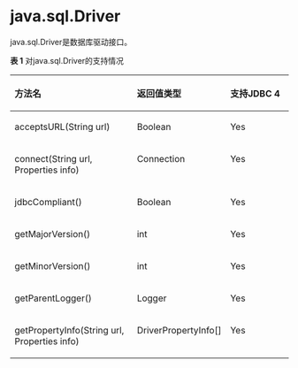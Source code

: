 # java.sql.Driver<a name="ZH-CN_TOPIC_0289900174"></a>

java.sql.Driver是数据库驱动接口。

**表 1**  对java.sql.Driver的支持情况

<a name="zh-cn_topic_0237120394_zh-cn_topic_0213179160_zh-cn_topic_0189250118_zh-cn_topic_0059778810_zh-cn_topic_0058965240_table49583188"></a>
<table><thead align="left"><tr id="zh-cn_topic_0237120394_zh-cn_topic_0213179160_zh-cn_topic_0189250118_zh-cn_topic_0059778810_zh-cn_topic_0058965240_row28782763"><th class="cellrowborder" valign="top" width="47.24%" id="mcps1.2.4.1.1"><p id="zh-cn_topic_0237120394_zh-cn_topic_0213179160_zh-cn_topic_0189250118_zh-cn_topic_0059778810_zh-cn_topic_0058965240_p54389801"><a name="zh-cn_topic_0237120394_zh-cn_topic_0213179160_zh-cn_topic_0189250118_zh-cn_topic_0059778810_zh-cn_topic_0058965240_p54389801"></a><a name="zh-cn_topic_0237120394_zh-cn_topic_0213179160_zh-cn_topic_0189250118_zh-cn_topic_0059778810_zh-cn_topic_0058965240_p54389801"></a>方法名</p>
</th>
<th class="cellrowborder" valign="top" width="27.32%" id="mcps1.2.4.1.2"><p id="zh-cn_topic_0237120394_zh-cn_topic_0213179160_zh-cn_topic_0189250118_zh-cn_topic_0059778810_zh-cn_topic_0058965240_p28574230"><a name="zh-cn_topic_0237120394_zh-cn_topic_0213179160_zh-cn_topic_0189250118_zh-cn_topic_0059778810_zh-cn_topic_0058965240_p28574230"></a><a name="zh-cn_topic_0237120394_zh-cn_topic_0213179160_zh-cn_topic_0189250118_zh-cn_topic_0059778810_zh-cn_topic_0058965240_p28574230"></a>返回值类型</p>
</th>
<th class="cellrowborder" valign="top" width="25.44%" id="mcps1.2.4.1.3"><p id="zh-cn_topic_0237120394_zh-cn_topic_0213179160_zh-cn_topic_0189250118_zh-cn_topic_0059778810_zh-cn_topic_0058965240_p61829791"><a name="zh-cn_topic_0237120394_zh-cn_topic_0213179160_zh-cn_topic_0189250118_zh-cn_topic_0059778810_zh-cn_topic_0058965240_p61829791"></a><a name="zh-cn_topic_0237120394_zh-cn_topic_0213179160_zh-cn_topic_0189250118_zh-cn_topic_0059778810_zh-cn_topic_0058965240_p61829791"></a>支持JDBC 4</p>
</th>
</tr>
</thead>
<tbody><tr id="zh-cn_topic_0237120394_zh-cn_topic_0213179160_zh-cn_topic_0189250118_zh-cn_topic_0059778810_zh-cn_topic_0058965240_row43170598"><td class="cellrowborder" valign="top" width="47.24%" headers="mcps1.2.4.1.1 "><p id="zh-cn_topic_0237120394_zh-cn_topic_0213179160_zh-cn_topic_0189250118_zh-cn_topic_0059778810_zh-cn_topic_0058965240_p22509835"><a name="zh-cn_topic_0237120394_zh-cn_topic_0213179160_zh-cn_topic_0189250118_zh-cn_topic_0059778810_zh-cn_topic_0058965240_p22509835"></a><a name="zh-cn_topic_0237120394_zh-cn_topic_0213179160_zh-cn_topic_0189250118_zh-cn_topic_0059778810_zh-cn_topic_0058965240_p22509835"></a>acceptsURL(String url)</p>
</td>
<td class="cellrowborder" valign="top" width="27.32%" headers="mcps1.2.4.1.2 "><p id="zh-cn_topic_0237120394_zh-cn_topic_0213179160_zh-cn_topic_0189250118_zh-cn_topic_0059778810_zh-cn_topic_0058965240_p35989379"><a name="zh-cn_topic_0237120394_zh-cn_topic_0213179160_zh-cn_topic_0189250118_zh-cn_topic_0059778810_zh-cn_topic_0058965240_p35989379"></a><a name="zh-cn_topic_0237120394_zh-cn_topic_0213179160_zh-cn_topic_0189250118_zh-cn_topic_0059778810_zh-cn_topic_0058965240_p35989379"></a><span id="zh-cn_topic_0237120394_zh-cn_topic_0213179160_zh-cn_topic_0189250118_text1836115373211"><a name="zh-cn_topic_0237120394_zh-cn_topic_0213179160_zh-cn_topic_0189250118_text1836115373211"></a><a name="zh-cn_topic_0237120394_zh-cn_topic_0213179160_zh-cn_topic_0189250118_text1836115373211"></a>Boolean</span></p>
</td>
<td class="cellrowborder" valign="top" width="25.44%" headers="mcps1.2.4.1.3 "><p id="zh-cn_topic_0237120394_zh-cn_topic_0213179160_zh-cn_topic_0189250118_zh-cn_topic_0059778810_zh-cn_topic_0058965240_p44726634"><a name="zh-cn_topic_0237120394_zh-cn_topic_0213179160_zh-cn_topic_0189250118_zh-cn_topic_0059778810_zh-cn_topic_0058965240_p44726634"></a><a name="zh-cn_topic_0237120394_zh-cn_topic_0213179160_zh-cn_topic_0189250118_zh-cn_topic_0059778810_zh-cn_topic_0058965240_p44726634"></a>Yes</p>
</td>
</tr>
<tr id="zh-cn_topic_0237120394_zh-cn_topic_0213179160_zh-cn_topic_0189250118_zh-cn_topic_0059778810_zh-cn_topic_0058965240_row21550103"><td class="cellrowborder" valign="top" width="47.24%" headers="mcps1.2.4.1.1 "><p id="zh-cn_topic_0237120394_zh-cn_topic_0213179160_zh-cn_topic_0189250118_zh-cn_topic_0059778810_zh-cn_topic_0058965240_p7073686"><a name="zh-cn_topic_0237120394_zh-cn_topic_0213179160_zh-cn_topic_0189250118_zh-cn_topic_0059778810_zh-cn_topic_0058965240_p7073686"></a><a name="zh-cn_topic_0237120394_zh-cn_topic_0213179160_zh-cn_topic_0189250118_zh-cn_topic_0059778810_zh-cn_topic_0058965240_p7073686"></a>connect(String url, Properties info)</p>
</td>
<td class="cellrowborder" valign="top" width="27.32%" headers="mcps1.2.4.1.2 "><p id="zh-cn_topic_0237120394_zh-cn_topic_0213179160_zh-cn_topic_0189250118_zh-cn_topic_0059778810_zh-cn_topic_0058965240_p16145888"><a name="zh-cn_topic_0237120394_zh-cn_topic_0213179160_zh-cn_topic_0189250118_zh-cn_topic_0059778810_zh-cn_topic_0058965240_p16145888"></a><a name="zh-cn_topic_0237120394_zh-cn_topic_0213179160_zh-cn_topic_0189250118_zh-cn_topic_0059778810_zh-cn_topic_0058965240_p16145888"></a>Connection</p>
</td>
<td class="cellrowborder" valign="top" width="25.44%" headers="mcps1.2.4.1.3 "><p id="zh-cn_topic_0237120394_zh-cn_topic_0213179160_zh-cn_topic_0189250118_zh-cn_topic_0059778810_zh-cn_topic_0058965240_p1045411"><a name="zh-cn_topic_0237120394_zh-cn_topic_0213179160_zh-cn_topic_0189250118_zh-cn_topic_0059778810_zh-cn_topic_0058965240_p1045411"></a><a name="zh-cn_topic_0237120394_zh-cn_topic_0213179160_zh-cn_topic_0189250118_zh-cn_topic_0059778810_zh-cn_topic_0058965240_p1045411"></a>Yes</p>
</td>
</tr>
<tr id="zh-cn_topic_0237120394_zh-cn_topic_0213179160_zh-cn_topic_0189250118_zh-cn_topic_0059778810_zh-cn_topic_0058965240_row842905"><td class="cellrowborder" valign="top" width="47.24%" headers="mcps1.2.4.1.1 "><p id="zh-cn_topic_0237120394_zh-cn_topic_0213179160_zh-cn_topic_0189250118_zh-cn_topic_0059778810_zh-cn_topic_0058965240_p27898774"><a name="zh-cn_topic_0237120394_zh-cn_topic_0213179160_zh-cn_topic_0189250118_zh-cn_topic_0059778810_zh-cn_topic_0058965240_p27898774"></a><a name="zh-cn_topic_0237120394_zh-cn_topic_0213179160_zh-cn_topic_0189250118_zh-cn_topic_0059778810_zh-cn_topic_0058965240_p27898774"></a>jdbcCompliant()</p>
</td>
<td class="cellrowborder" valign="top" width="27.32%" headers="mcps1.2.4.1.2 "><p id="zh-cn_topic_0237120394_zh-cn_topic_0213179160_zh-cn_topic_0189250118_zh-cn_topic_0059778810_zh-cn_topic_0058965240_p48418399"><a name="zh-cn_topic_0237120394_zh-cn_topic_0213179160_zh-cn_topic_0189250118_zh-cn_topic_0059778810_zh-cn_topic_0058965240_p48418399"></a><a name="zh-cn_topic_0237120394_zh-cn_topic_0213179160_zh-cn_topic_0189250118_zh-cn_topic_0059778810_zh-cn_topic_0058965240_p48418399"></a><span id="zh-cn_topic_0237120394_zh-cn_topic_0213179160_zh-cn_topic_0189250118_text12180175417324"><a name="zh-cn_topic_0237120394_zh-cn_topic_0213179160_zh-cn_topic_0189250118_text12180175417324"></a><a name="zh-cn_topic_0237120394_zh-cn_topic_0213179160_zh-cn_topic_0189250118_text12180175417324"></a>Boolean</span></p>
</td>
<td class="cellrowborder" valign="top" width="25.44%" headers="mcps1.2.4.1.3 "><p id="zh-cn_topic_0237120394_zh-cn_topic_0213179160_zh-cn_topic_0189250118_zh-cn_topic_0059778810_zh-cn_topic_0058965240_p25182061"><a name="zh-cn_topic_0237120394_zh-cn_topic_0213179160_zh-cn_topic_0189250118_zh-cn_topic_0059778810_zh-cn_topic_0058965240_p25182061"></a><a name="zh-cn_topic_0237120394_zh-cn_topic_0213179160_zh-cn_topic_0189250118_zh-cn_topic_0059778810_zh-cn_topic_0058965240_p25182061"></a>Yes</p>
</td>
</tr>
<tr id="zh-cn_topic_0237120394_zh-cn_topic_0213179160_zh-cn_topic_0189250118_zh-cn_topic_0059778810_zh-cn_topic_0058965240_row26221293"><td class="cellrowborder" valign="top" width="47.24%" headers="mcps1.2.4.1.1 "><p id="zh-cn_topic_0237120394_zh-cn_topic_0213179160_zh-cn_topic_0189250118_zh-cn_topic_0059778810_zh-cn_topic_0058965240_p29763655"><a name="zh-cn_topic_0237120394_zh-cn_topic_0213179160_zh-cn_topic_0189250118_zh-cn_topic_0059778810_zh-cn_topic_0058965240_p29763655"></a><a name="zh-cn_topic_0237120394_zh-cn_topic_0213179160_zh-cn_topic_0189250118_zh-cn_topic_0059778810_zh-cn_topic_0058965240_p29763655"></a>getMajorVersion()</p>
</td>
<td class="cellrowborder" valign="top" width="27.32%" headers="mcps1.2.4.1.2 "><p id="zh-cn_topic_0237120394_zh-cn_topic_0213179160_zh-cn_topic_0189250118_zh-cn_topic_0059778810_zh-cn_topic_0058965240_p53660912"><a name="zh-cn_topic_0237120394_zh-cn_topic_0213179160_zh-cn_topic_0189250118_zh-cn_topic_0059778810_zh-cn_topic_0058965240_p53660912"></a><a name="zh-cn_topic_0237120394_zh-cn_topic_0213179160_zh-cn_topic_0189250118_zh-cn_topic_0059778810_zh-cn_topic_0058965240_p53660912"></a>int</p>
</td>
<td class="cellrowborder" valign="top" width="25.44%" headers="mcps1.2.4.1.3 "><p id="zh-cn_topic_0237120394_zh-cn_topic_0213179160_zh-cn_topic_0189250118_zh-cn_topic_0059778810_zh-cn_topic_0058965240_p53027593"><a name="zh-cn_topic_0237120394_zh-cn_topic_0213179160_zh-cn_topic_0189250118_zh-cn_topic_0059778810_zh-cn_topic_0058965240_p53027593"></a><a name="zh-cn_topic_0237120394_zh-cn_topic_0213179160_zh-cn_topic_0189250118_zh-cn_topic_0059778810_zh-cn_topic_0058965240_p53027593"></a>Yes</p>
</td>
</tr>
<tr id="zh-cn_topic_0237120394_zh-cn_topic_0213179160_zh-cn_topic_0189250118_zh-cn_topic_0059778810_zh-cn_topic_0058965240_row24241489"><td class="cellrowborder" valign="top" width="47.24%" headers="mcps1.2.4.1.1 "><p id="zh-cn_topic_0237120394_zh-cn_topic_0213179160_zh-cn_topic_0189250118_zh-cn_topic_0059778810_zh-cn_topic_0058965240_p10944311"><a name="zh-cn_topic_0237120394_zh-cn_topic_0213179160_zh-cn_topic_0189250118_zh-cn_topic_0059778810_zh-cn_topic_0058965240_p10944311"></a><a name="zh-cn_topic_0237120394_zh-cn_topic_0213179160_zh-cn_topic_0189250118_zh-cn_topic_0059778810_zh-cn_topic_0058965240_p10944311"></a>getMinorVersion()</p>
</td>
<td class="cellrowborder" valign="top" width="27.32%" headers="mcps1.2.4.1.2 "><p id="zh-cn_topic_0237120394_zh-cn_topic_0213179160_zh-cn_topic_0189250118_zh-cn_topic_0059778810_zh-cn_topic_0058965240_p6435649"><a name="zh-cn_topic_0237120394_zh-cn_topic_0213179160_zh-cn_topic_0189250118_zh-cn_topic_0059778810_zh-cn_topic_0058965240_p6435649"></a><a name="zh-cn_topic_0237120394_zh-cn_topic_0213179160_zh-cn_topic_0189250118_zh-cn_topic_0059778810_zh-cn_topic_0058965240_p6435649"></a>int</p>
</td>
<td class="cellrowborder" valign="top" width="25.44%" headers="mcps1.2.4.1.3 "><p id="zh-cn_topic_0237120394_zh-cn_topic_0213179160_zh-cn_topic_0189250118_zh-cn_topic_0059778810_zh-cn_topic_0058965240_p38171829"><a name="zh-cn_topic_0237120394_zh-cn_topic_0213179160_zh-cn_topic_0189250118_zh-cn_topic_0059778810_zh-cn_topic_0058965240_p38171829"></a><a name="zh-cn_topic_0237120394_zh-cn_topic_0213179160_zh-cn_topic_0189250118_zh-cn_topic_0059778810_zh-cn_topic_0058965240_p38171829"></a>Yes</p>
</td>
</tr>
<tr id="row1759807741"><td class="cellrowborder" valign="top" width="47.24%" headers="mcps1.2.4.1.1 "><p id="p1359817720415"><a name="p1359817720415"></a><a name="p1359817720415"></a>getParentLogger()</p>
</td>
<td class="cellrowborder" valign="top" width="27.32%" headers="mcps1.2.4.1.2 "><p id="p14598371044"><a name="p14598371044"></a><a name="p14598371044"></a>Logger</p>
</td>
<td class="cellrowborder" valign="top" width="25.44%" headers="mcps1.2.4.1.3 "><p id="p135981775416"><a name="p135981775416"></a><a name="p135981775416"></a>Yes</p>
</td>
</tr>
<tr id="row11717422417"><td class="cellrowborder" valign="top" width="47.24%" headers="mcps1.2.4.1.1 "><p id="p117154219411"><a name="p117154219411"></a><a name="p117154219411"></a>getPropertyInfo​(String url, Properties info)</p>
</td>
<td class="cellrowborder" valign="top" width="27.32%" headers="mcps1.2.4.1.2 "><p id="p61715428419"><a name="p61715428419"></a><a name="p61715428419"></a>DriverPropertyInfo[]</p>
</td>
<td class="cellrowborder" valign="top" width="25.44%" headers="mcps1.2.4.1.3 "><p id="p10171042241"><a name="p10171042241"></a><a name="p10171042241"></a>Yes</p>
</td>
</tr>
</tbody>
</table>

